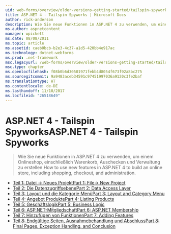 ```yaml
---
uid: web-forms/overview/older-versions-getting-started/tailspin-spyworks/index
title: ASP.NET 4 - Tailspin Spyworks | Microsoft Docs
author: rick-anderson
description: Wie Sie neue Funktionen in ASP.NET 4 zu verwenden, um einem Onlineshop, einschließlich Warenkorb, Auschecken und Verwaltung zu erstellen.
ms.author: aspnetcontent
manager: wpickett
ms.date: 08/08/2011
ms.topic: article
ms.assetid: caeb0bcb-b2e3-4c37-a1d5-420bb4e917ac
ms.technology: dotnet-webforms
ms.prod: .net-framework
msc.legacyurl: /web-forms/overview/older-versions-getting-started/tailspin-spyworks
msc.type: chapter
ms.openlocfilehash: f08b0b6d30501971febb4d8054f673f92a8bc275
ms.sourcegitcommit: 9a9483aceb34591c97451997036a9120c3fe2baf
ms.translationtype: HT
ms.contentlocale: de-DE
ms.lasthandoff: 11/10/2017
ms.locfileid: "26518649"
---
```

<a name="aspnet-4---tailspin-spyworks"></a><span data-ttu-id="bb9ac-103">ASP.NET 4 - Tailspin Spyworks</span><span class="sxs-lookup"><span data-stu-id="bb9ac-103">ASP.NET 4 - Tailspin Spyworks</span></span>
====================
> <span data-ttu-id="bb9ac-104">Wie Sie neue Funktionen in ASP.NET 4 zu verwenden, um einem Onlineshop, einschließlich Warenkorb, Auschecken und Verwaltung zu erstellen.</span><span class="sxs-lookup"><span data-stu-id="bb9ac-104">How to use new features in ASP.NET 4 to build an online store, including shopping, checkout, and administration.</span></span>


- [<span data-ttu-id="bb9ac-105">Teil 1: Datei -> Neues Projekt</span><span class="sxs-lookup"><span data-stu-id="bb9ac-105">Part 1: File-> New Project</span></span>](tailspin-spyworks-part-1.md)
- [<span data-ttu-id="bb9ac-106">Teil 2: Die Datenzugriffsebene</span><span class="sxs-lookup"><span data-stu-id="bb9ac-106">Part 2: Data Access Layer</span></span>](tailspin-spyworks-part-2.md)
- [<span data-ttu-id="bb9ac-107">Teil 3: Layout und die Kategorie Menü</span><span class="sxs-lookup"><span data-stu-id="bb9ac-107">Part 3: Layout and Category Menu</span></span>](tailspin-spyworks-part-3.md)
- [<span data-ttu-id="bb9ac-108">Teil 4: Angebot Produkte</span><span class="sxs-lookup"><span data-stu-id="bb9ac-108">Part 4: Listing Products</span></span>](tailspin-spyworks-part-4.md)
- [<span data-ttu-id="bb9ac-109">Teil 5: Geschäftslogik</span><span class="sxs-lookup"><span data-stu-id="bb9ac-109">Part 5: Business Logic</span></span>](tailspin-spyworks-part-5.md)
- [<span data-ttu-id="bb9ac-110">Teil 6: ASP.NET-Mitgliedschaft</span><span class="sxs-lookup"><span data-stu-id="bb9ac-110">Part 6: ASP.NET Membership</span></span>](tailspin-spyworks-part-6.md)
- [<span data-ttu-id="bb9ac-111">Teil 7: Hinzufügen von Funktionen</span><span class="sxs-lookup"><span data-stu-id="bb9ac-111">Part 7: Adding Features</span></span>](tailspin-spyworks-part-7.md)
- [<span data-ttu-id="bb9ac-112">Teil 8: Endgültige Seiten, Ausnahmebehandlung und Abschluss</span><span class="sxs-lookup"><span data-stu-id="bb9ac-112">Part 8: Final Pages, Exception Handling, and Conclusion</span></span>](tailspin-spyworks-part-8.md)
